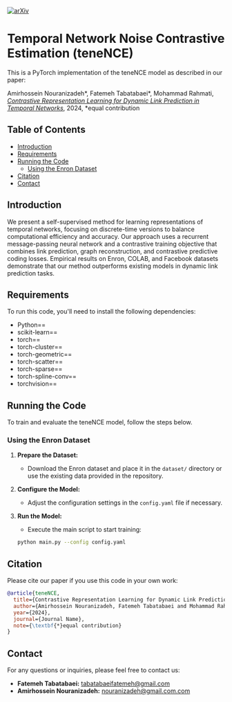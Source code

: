 [![arXiv](https://img.shields.io/badge/arXiv-2403.18913-blue?logo=arxiv&color=%23B31B1B)](https://arxiv.org/abs/0000.00000)

# Temporal Network Noise Contrastive Estimation (teneNCE)
This is a PyTorch implementation of the teneNCE model as described in our paper:

Amirhossein Nouranizadeh*, Fatemeh Tabatabaei*, Mohammad Rahmati, [*Contrastive Representation Learning for Dynamic Link Prediction in Temporal Networks*](https://arxiv.org/pdf/0000.00000.pdf), 2024, *equal contribution


## Table of Contents
- [Introduction](#introduction)
- [Requirements](#requirements)
- [Running the Code](#running-the-code)
  - [Using the Enron Dataset](#using-the-enron-dataset)
- [Citation](#citation)
- [Contact](#contact)


<!--
Temporal Network Noise Contrastive Estimation (teneNCE) is a novel framework for learning dynamic representations of temporal networks. The model leverages noise contrastive estimation to efficiently learn from the temporal network structure and dynamics, allowing for scalable and interpretable representations that can be used for a variety of downstream tasks.
**Abstract:** 
-->
<!-- Consider adding an abstract-like summary here. -->

## Introduction 
We present a self-supervised method for learning representations of temporal networks, focusing on discrete-time versions to balance computational efficiency and accuracy. Our approach uses a recurrent message-passing neural network and a contrastive training objective that combines link prediction, graph reconstruction, and contrastive predictive coding losses. Empirical results on Enron, COLAB, and Facebook datasets demonstrate that our method outperforms existing models in dynamic link prediction tasks.
<!--
Evolving networks are complex data structures that emerge in a wide range of systems in science and engineering. Learning expressive representations for such networks that encode both structural connectivities and their temporal evolution is essential for downstream data analytics and machine learning applications. In this study, we introduce a self-supervised method for learning representations of temporal networks and employ these representations in the dynamic link prediction task. While temporal networks are typically characterized as a sequence of interactions over the continuous time domain, our study focuses on their discrete-time versions. This enables us to balance the trade-off between computational complexity and precise modeling of the interactions. We propose a recurrent message-passing neural network architecture for modeling the information flow over time-respecting paths of temporal networks. The key feature of our method is the contrastive training objective of the model, which is a combination of three loss functions: link prediction, graph reconstruction, and contrastive predictive coding losses. The contrastive predictive coding objective is implemented using infoNCE losses at both local and global scales of the input graphs. We empirically show that the additional self-supervised losses enhance the training and improve the model’s performance in the dynamic link prediction task. The proposed method is tested on Enron, COLAB, and Facebook datasets and exhibits superior results compared to existing models.

(Typically, you could add an abstract-like section here, summarizing the main contributions, methodology, and findings of the paper. However, including the full abstract may make the README too long. Instead, consider providing a concise summary or key points that highlight the essence of the work.)
-->
## Requirements

To run this code, you'll need to install the following dependencies:

- Python==
- scikit-learn==
- torch==
- torch-cluster==
- torch-geometric==
- torch-scatter==
- torch-sparse==
- torch-spline-conv==
- torchvision==

## Running the Code

To train and evaluate the teneNCE model, follow the steps below.

### Using the Enron Dataset

1. **Prepare the Dataset:**
   - Download the Enron dataset and place it in the `dataset/` directory or use the existing data provided in the repository.

2. **Configure the Model:**
   - Adjust the configuration settings in the `config.yaml` file if necessary.

3. **Run the Model:**
   - Execute the main script to start training:

   ```bash
   python main.py --config config.yaml
   ```
   
## Citation

Please cite our paper if you use this code in your own work:

```bibtex
@article{teneNCE,
  title={Contrastive Representation Learning for Dynamic Link Prediction in Temporal Networks},
  author={Amirhossein Nouranizadeh, Fatemeh Tabatabaei and Mohammad Rahmati},
  year={2024},
  journal={Journal Name},
  note={\textbf{*}equal contribution}
}
```

## Contact

For any questions or inquiries, please feel free to contact us:

- **Fatemeh Tabatabaei:** [tabatabaeifatemeh@gmail.com](mailto:tabatabaeifateme@gmail.com)
- **Amirhossein Nouranizadeh:** [nouranizadeh@gmail.com.com](mailto:nouranizadeh@gmail.com)




